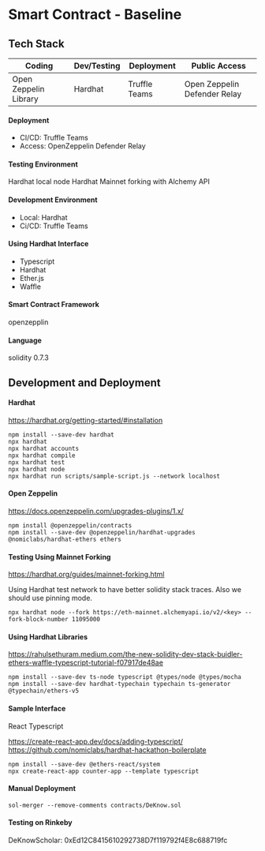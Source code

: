 # Smart Contract - Baseline

## Tech Stack
| Coding                | Dev/Testing | Deployment    | Public Access                |
|-----------------------|-------------|---------------|------------------------------|
| Open Zeppelin Library | Hardhat     | Truffle Teams | Open Zeppelin Defender Relay |

#### Deployment
- CI/CD: Truffle Teams
- Access: OpenZeppelin Defender Relay

#### Testing Environment
Hardhat local node
Hardhat Mainnet forking with Alchemy API

#### Development Environment
- Local: Hardhat
- Ci/CD: Truffle Teams

#### Using Hardhat Interface
- Typescript
- Hardhat
- Ether.js
- Waffle

#### Smart Contract Framework
openzepplin

#### Language
solidity 0.7.3

## Development and Deployment
#### Hardhat

https://hardhat.org/getting-started/#installation
```
npm install --save-dev hardhat
npx hardhat
npx hardhat accounts
npx hardhat compile
npx hardhat test
npx hardhat node
npx hardhat run scripts/sample-script.js --network localhost
```

#### Open Zeppelin

https://docs.openzeppelin.com/upgrades-plugins/1.x/
```
npm install @openzeppelin/contracts
npm install --save-dev @openzeppelin/hardhat-upgrades @nomiclabs/hardhat-ethers ethers
```

#### Testing Using Mainnet Forking

https://hardhat.org/guides/mainnet-forking.html

Using Hardhat test network to have better solidity stack traces.
Also we should use pinning mode.
```
npx hardhat node --fork https://eth-mainnet.alchemyapi.io/v2/<key> --fork-block-number 11095000
```

#### Using Hardhat Libraries

https://rahulsethuram.medium.com/the-new-solidity-dev-stack-buidler-ethers-waffle-typescript-tutorial-f07917de48ae
```
npm install --save-dev ts-node typescript @types/node @types/mocha
npm install --save-dev hardhat-typechain typechain ts-generator @typechain/ethers-v5
```

#### Sample Interface

React Typescript

https://create-react-app.dev/docs/adding-typescript/
https://github.com/nomiclabs/hardhat-hackathon-boilerplate
```
npm install --save-dev @ethers-react/system
npx create-react-app counter-app --template typescript
```

#### Manual Deployment
```
sol-merger --remove-comments contracts/DeKnow.sol
```


#### Testing on Rinkeby
DeKnowScholar: 0xEd12C8415610292738D7f119792f4E8c688719fc